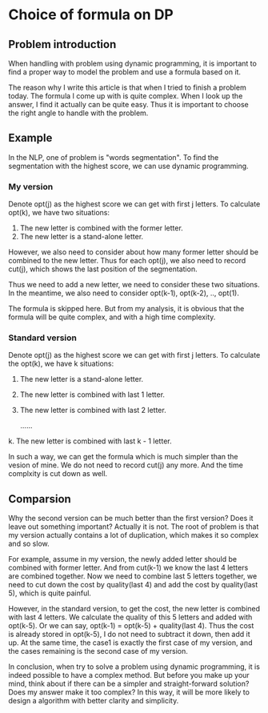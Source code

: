 # Choice of formula on DP

## Problem introduction
When handling with problem using dynamic programming, it is important to find a proper way to model the problem and use a formula based on it. 

The reason why I write this article is that when I tried to finish a problem today. The formula I come up with is quite complex. When I look up the answer, I find it actually can be quite easy. Thus it is important to choose the right angle to handle with the problem.

## Example
In the NLP, one of problem is "words segmentation". To find the segmentation with the highest score, we can use dynamic programming.

### My version
Denote opt(j) as the highest score we can get with first j letters. To calculate opt(k), we have two situations: 

1. The new letter is combined with the former letter.
2. The new letter is a stand-alone letter.

However, we also need to consider about how many former letter should be combined to the new letter. Thus for each opt(j), we also need to record cut(j), which shows the last position of the segmentation.

Thus we need to add a new letter, we need to consider these two situations. In the meantime, we also need to consider opt(k-1), opt(k-2), .., opt(1). 

The formula is skipped here. But from my analysis, it is obvious that the formula will be quite complex, and with a high time complexity.

### Standard version
Denote opt(j) as the highest score we can get with first j letters. To calculate the opt(k), we have k situations:

1. The new letter is a stand-alone letter.
2. The new letter is combined with last 1 letter.
3. The new letter is combined with last 2 letter.

	......

k. The new letter is combined with last k - 1 letter.

In such a way, we can get the formula which is much simpler than the vesion of mine. We do not need to record cut(j) any more. And the time complxity is cut down as well.

## Comparsion
Why the second version can be much better than the first version? Does it leave out something important? Actually it is not. The root of problem is that my version actually contains a lot of duplication, which makes it so complex and so slow.

For example, assume in my version, the newly added letter should be combined with former letter. And from cut(k-1) we know the last 4 letters are combined together. Now we need to combine last 5 letters together, we need to cut down the cost by quality(last 4) and add the cost by quality(last 5), which is quite painful.

However, in the standard version, to get the cost, the new letter is combined with last 4 letters. We calculate the quality of this 5 letters and added with opt(k-5). Or we can say, opt(k-1) = opt(k-5) + quality(last 4). Thus the cost is already stored in opt(k-5), I do not need to subtract it down, then add it up. At the same time, the case1 is exactly the first case of my version, and the cases remaining is the second case of my version.

In conclusion, when try to solve a problem using dynamic programming, it is indeed possible to have a complex method. But before you make up your mind, think about if there can be a simpler and straight-forward solution? Does my answer make it too complex? In this way, it will be more likely to design a algorithm with better clarity and simplicity.



